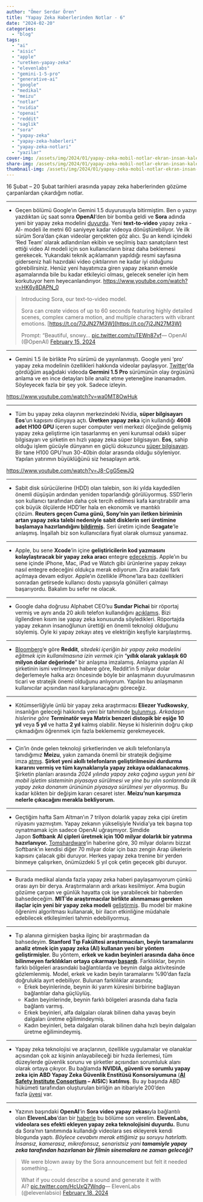```yaml
---
author: "Ömer Serdar Ören"
title: "Yapay Zeka Haberlerinden Notlar - 6"
date: "2024-02-20"
categories: 
  - "blog"
tags: 
  - "ai"
  - "aisic"
  - "apple"
  - "uretken-yapay-zeka"
  - "elevenlabs"
  - "gemini-1-5-pro"
  - "generative-ai"
  - "google"
  - "medikal"
  - "meizu"
  - "notlar"
  - "nvidia"
  - "openai"
  - "reddit"
  - "saglik"
  - "sora"
  - "yapay-zeka"
  - "yapay-zeka-haberleri"
  - "yapay-zeka-notlari"
  - "yazilar"
cover-img: /assets/img/2024/01/yapay-zeka-mobil-notlar-ekran-insan-kalem-bin-image-creator-1.jpg
share-img: /assets/img/2024/01/yapay-zeka-mobil-notlar-ekran-insan-kalem-bin-image-creator-1.jpg
thumbnail-img: /assets/img/2024/01/yapay-zeka-mobil-notlar-ekran-insan-kalem-bin-image-creator-1.jpg
---
```


16 Şubat – 20 Şubat tarihleri arasında yapay zeka haberlerinden gözüme çarpanlardan çıkardığım notlar.

* * *

- Geçen bölümü Google’ın Gemini 1.5 duyurusuyla bitirmiştim. Ben o yazıyı yazdıktan üç saat sonra **OpenAI**‘den bir bomba geldi ve **Sora** adında yeni bir yapay zeka modelini [duyurdu](https://openai.com/research/video-generation-models-as-world-simulators). Yeni **text-to-video** yapay zeka -AI- modeli ile metni 60 saniyeye kadar videoya dönüştürebiliyor. Ve ilk sürüm Sora’dan çıkan videolar gerçekten göz alıcı. Şu an kendi içindeki ‘Red Team’ olarak adlandırılan ekibin ve seçilmiş bazı sanatçıların test ettiği video AI modeli için son kullanıcıların biraz daha beklemesi gerekecek. Yukarıdaki teknik açıklamanın yapıldığı resmi sayfasına giderseniz hali hazırdaki video çıktılarının ne kadar iyi olduğunu görebilirsiniz. Henüz yeni hayatımıza giren yapay zekanın emekle aşamalarında bile bu kadar etkileyici olması, gelecek seneler için hem korkutuyor hem heyecanlandırıyor.
<https://www.youtube.com/watch?v=HK6y8DAPN_0>

> Introducing Sora, our text-to-video model.  
>   
> Sora can create videos of up to 60 seconds featuring highly detailed scenes, complex camera motion, and multiple characters with vibrant emotions. [https://t.co/7j2JN27M3W](https://t.co/7j2JN27M3W)  
>   
> Prompt: “Beautiful, snowy… [pic.twitter.com/ruTEWn87vf](https://t.co/ruTEWn87vf)— OpenAI (@OpenAI) [February 15, 2024](https://twitter.com/OpenAI/status/1758192957386342435)

* * *

- Gemini 1.5 ile birlikte Pro sürümü de yayınlanmıştı. Google yeni ‘pro’ yapay zeka modelinin özellikleri hakkında videolar paylaşıyor. [Twitter](https://twitter.com/Google/status/1758209601109987641)‘da gördüğüm aşağıdaki videoda **Germini 1.5 Pro** sürümünün olay örgüsünü anlama ve en ince detayları bile analiz etme yeteneğine inanamadım. Söyleyecek fazla bir şey yok. Sadece izleyin.

<https://www.youtube.com/watch?v=wa0MT8OwHuk>

* * *

- Tüm bu yapay zeka olayının merkezindeki Nvidia, **süper bilgisayarı Eos**‘un kapısını dünyaya açtı. **Üretken yapay zeka** için kullandığı **4608 adet H100 GPU** içeren super computer veri merkezi ölçeğinde gelişmiş yapay zeka geliştirme için tasarlanmış en yeni kurumsal odaklı süper bilgisayarı ve şirketin en hızlı yapay zeka süper bilgisayarı. **Eos**, sahip olduğu işlem gücüyle dünyanın en güçlü dokuzuncu [süper bilgisayarı](https://www.top500.org/system/180239/). Bir tane H100 GPU’nun 30-40bin dolar arasında olduğu söyleniyor. Yapılan yatırımın büyüklüğünü siz hesaplayın artık.

<https://www.youtube.com/watch?v=J8-CgG5ewJQ>

* * *

- Sabit disk sürücülerine (HDD) olan talebin, son iki yılda kaydedilen önemli düşüşün ardından yeniden toparlandığı görülüyormuş. SSD’lerin son kullanıcı tarafından daha çok tercih edilmesi kafa karıştırabilir ama çok büyük ölçülerde HDD’ler hala en ekonomik ve mantıklı çözüm. **Reuters geçen Cuma günü, Sony’nin yarı iletken biriminin artan yapay zeka talebi nedeniyle sabit disklerin seri üretimine başlamaya hazırlandığını [bildirmiş](https://www.cryptopolitan.com/sony-to-mass-produce-hard-disk-drives-for-ai/).** Seri üretim içinde **Seagate**‘le anlaşmış. İnşallah biz son kullanıcılara fiyat olarak olumsuz yansımaz.

* * *

- Apple, bu sene **Xcode**‘in içine **geliştiricilerin kod yazmasını kolaylaştıracak bir yapay zeka aracı** entegre [edecekmiş](https://mashable.com/article/apple-ai-tool-coding). Apple’ın bu sene içinde iPhone, Mac, iPad ve Watch gibi ürünlerine yapay zekayı nasıl entegre edeceğini oldukça merak ediyorum. Zira aradaki fark açılmaya devam ediyor. Apple’ın özellikle iPhone’lara bazı özellikleri sonradan getirsede kullanıcı dostu yapısıyla gönülleri çalmayı başarıyordu. Bakalım bu sefer ne olacak.

* * *

- Google daha doğrusu Alphabet CEO’su **Sundar Pichai** bir röportaj vermiş ve aynı anda 20 akıllı telefon kullandığını [açıklamış](https://www.indiatoday.in/technology/news/story/google-ceo-sundar-pichai-reveals-he-uses-20-phones-at-a-time-because-he-is-doing-way-too-many-things-2502096-2024-02-14). Bizi ilgilendiren kısım ise yapay zeka konusunda söyledikleri. Röportajda yapay zekanın insanoğlunun ürettiği en önemli teknoloji olduğunu söylemiş. Öyle ki yapay zekayı ateş ve elektriğin keşfiyle karşılaştırmış.

* * *

- [Bloomberg](https://www.bloomberg.com/news/articles/2024-02-16/reddit-is-said-to-sign-ai-content-licensing-deal-ahead-of-ipo)‘e göre **Reddit**, _sitedeki içeriğin bir yapay zeka modelini eğitmek için kullanılmasına izin vermek için_ “**yıllık olarak yaklaşık 60 milyon dolar değerinde**” bir anlaşma imzalamış. Anlaşma yapılan AI şirketinin ismi verilmeyen habere göre, Reddit’in 5 milyar dolar değerlemeyle halka arzı öncesinde böyle bir anlaşmanın duyurulmasının ticari ve stratejik önemi olduğunu anlıyorum. Yapılan bu anlaşmanın kullanıcılar açısından nasıl karşılanacağını göreceğiz.

* * *

- Kötümserliğiyle ünlü bir yapay zeka araştırmacısı **Eliezer Yudkowsky**, insanlığın geleceği hakkında yeni bir tahminde [bulunmuş](https://futurism.com/the-byte/ai-destroy-humankind-yudkowsky). _Arkadaşın hislerine göre_ **Terminatör veya Matrix benzeri distopik bir eşiğe** **10 yıl** veya **5 yıl** ve hatta **2 yıl** kalmış olabilir. Neyse ki hislerinin doğru çıkıp çıkmadığını öğrenmek için fazla beklememiz gerekmeyecek.

* * *

- Çin’in önde gelen teknoloji şirketlerinden ve akıllı telefonlarıyla tanıdığımız **Meizu**, yakın zamanda önemli bir stratejik değişime imza [atmış](https://www.gizmochina.com/2024/02/18/meizu-quits-smartphone-business-goes-all-in-on-ai/). **Şirket yeni akıllı telefonların geliştirilmesini durdurma kararını vermiş ve tüm kaynaklarıyla yapay zekaya odaklanacakmış**. Şirketin planları arasında _2024 yılında yapay zeka çağına uygun yeni bir mobil işletim sisteminin piyasaya sürülmesi ve yine bu yılın sonlarında ilk yapay zeka donanım ürününün piyasaya sürülmesi yer alıyormuş._ Bu kadar kökten bir değişim kararı cesaret ister. **Meizu’nun karşımıza nelerle çıkacağını merakla bekliyorum.**

* * *

- Geçtiğim hafta Sam Altman’ın 7 trilyon dolarlık yapay zeka çipi üretim rüyasını yazmıştım. Yapay zekanın yükselişiyle Nvidia’ya tek başına top oynatmamak için sadece OpenAI uğraşmıyor. Şimdide Japon **Softbank** **AI çipleri üretmek için 100 milyar dolarlık bir yatırıma hazırlanıyor.** [Tomshardware](https://www.tomshardware.com/tech-industry/artificial-intelligence/softbank-founder-reportedly-aims-to-raise-dollar100-billion-to-build-ai-chip-company-that-would-rival-nvidia)‘in haberine göre, 30 milyar dolarını bizzat Softbank’ın kendisi diğer 70 milyar dolar için bazı zengin Arap ülkelerin kapısını çalacak gibi duruyor. Herkes yapay zeka trenine bir yerden binmeye çalışırken, önümüzdeki 5 yıl çok çetin geçecek gibi duruyor.

* * *

- Burada medikal alanda fazla yapay zeka haberi paylaşamıyorum çünkü orası ayrı bir derya. Araştırmaların ardı arkası kesilmiyor. Ama bugün gözüme çarpan ve günlük hayatta çok işe yarabilecek bir haberden bahsedeceğim. **MIT’de araştırmacılar birlikte alınmaması gereken ilaçlar için yeni bir yapay zeka modeli** [geliştirmiş](https://news.mit.edu/2024/new-model-identifies-drugs-shouldnt-be-taken-together-0220). Bu model bir makine öğrenimi algoritması kullanarak, bir ilacın etkinliğine müdahale edebilecek etkileşimleri tahmin edebiliyormuş.

* * *

- Tıp alanına girmişken başka ilginç bir araştırmadan da bahsedeyim. **Stanford Tıp Fakültesi araştırmacıları, beyin taramalarını analiz etmek için yapay zeka (AI) kullanan yeni bir yöntem geliştirmişler.** Bu yöntem, **erkek ve kadın beyinleri arasında daha önce bilinmeyen farklılıkları ortaya çıkarmayı [başardı](https://medriva.com/brain-and-nervous-system/artificial-intelligence-sheds-new-light-on-sex-differences-in-the-brain/)**. Farklılıklar, beynin farklı bölgeleri arasındaki bağlantılarda ve beynin dalga aktivitesinde gözlemlenmiş. Model, erkek ve kadın beyin taramalarını %90’dan fazla doğrulukla ayırt edebiliyor. Bulunan farklılıklar arasında;
    - Erkek beyinlerinde, beynin iki yarım küresini birbirine bağlayan bağlantılar daha güçlüylüş.
    - Kadın beyinlerinde, beynin farklı bölgeleri arasında daha fazla bağlantı varmış.    
    - Erkek beyinleri, alfa dalgaları olarak bilinen daha yavaş beyin dalgaları üretme eğilimindeymiş. 
    - Kadın beyinleri, beta dalgaları olarak bilinen daha hızlı beyin dalgaları üretme eğilimindeymiş.

* * *

- Yapay zeka teknolojisi ve araçlarının, özellikle uygulamalar ve olanaklar açısından çok az kişinin anlayabileceği bir hızda ilerlemesi, tüm düzeylerde güvenlik sorunu ve şirketler açısından sorumluluk alanı olarak ortaya çıkıyor. Bu bağlamda **NVIDIA, güvenli ve sorumlu yapay zeka için ABD Yapay Zeka Güvenlik Enstitüsü Konsorsiyumuna** (**[AI Safety Institute Consortium](https://www.nist.gov/artificial-intelligence/artificial-intelligence-safety-institute) – AISIC**) **katılmış**. Bu ay başında ABD hükümeti tarafından oluşturulan birliğin an itibariyle 200’den fazla [üyesi](https://www.nist.gov/artificial-intelligence/artificial-intelligence-safety-institute/aisic-members) var.

* * *

- Yazının başındaki **OpenAI**‘in **Sora video yapay zekası**yla bağlantılı olan **ElevenLabs**‘dan bir [haberle](https://elevenlabs.io/blog/ai-sound-effects-are-coming-soon/) bu bölüme son verelim. **ElevenLabs, videolara ses efekti ekleyen yapay zeka teknolojisini duyurdu.** Bunu da Sora’nın tanıtımında kullandığı videolara ses ekleyerek kendi blogunda yaptı. _Böylece cevabını merak ettiğimiz şu soruyu hatırlattı. İnsansız, kamerasız, mikrofonsuz, senaristsiz yani **tamamiyle yapay zeka tarafından hazırlanan bir filmin sinemalara ne zaman geleceği?**_

> We were blown away by the Sora announcement but felt it needed something…  
>   
> What if you could describe a sound and generate it with AI? [pic.twitter.com/HcUxQ7Wndg](https://t.co/HcUxQ7Wndg)— ElevenLabs (@elevenlabsio) [February 18, 2024](https://twitter.com/elevenlabsio/status/1759240084342059260)

